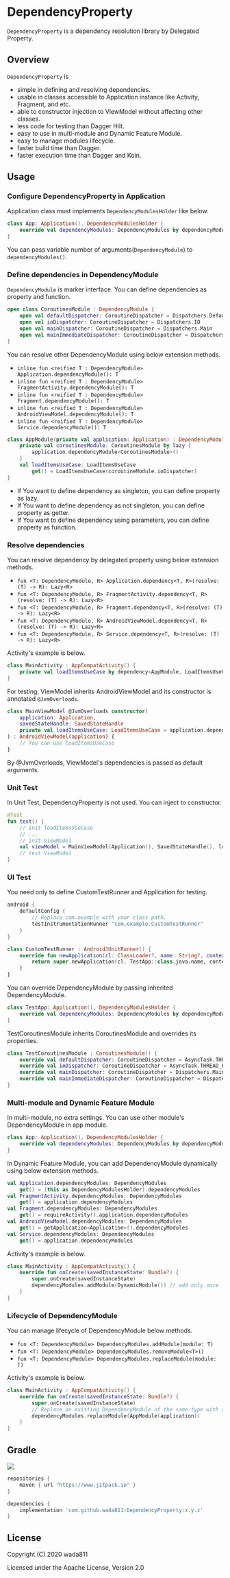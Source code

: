 DependencyProperty
=====

`DependencyProperty` is a dependency resolution library by Delegated Property.

## Overview

`DependencyProperty` is

- simple in defining and resolving dependencies.
- usable in classes accessible to Application instance like Activity, Fragment, and etc.
- able to constructor injection to ViewModel without affecting other classes.
- less code for testing than Dagger Hilt.
- easy to use in multi-module and Dynamic Feature Module.
- easy to manage modules lifecycle.
- faster build time than Dagger.
- faster execution time than Dagger and Koin.

## Usage
### Configure DependencyProperty in Application
Application class must implements `DependencyModulesHolder` like below.

```kt
class App: Application(), DependencyModulesHolder {
    override val dependencyModules: DependencyModules by dependencyModules(AppModule(this), CoroutinesModule())
}
```

You can pass variable number of arguments(`DependencyModule`) to `dependencyModules()`.

### Define dependencies in DependencyModule
`DependencyModule` is marker interface.
You can define dependencies as property and function.

```kt
open class CoroutinesModule : DependencyModule {
    open val defaultDispatcher: CoroutineDispatcher = Dispatchers.Default
    open val ioDispatcher: CoroutineDispatcher = Dispatchers.IO
    open val mainDispatcher: CoroutineDispatcher = Dispatchers.Main
    open val mainImmediateDispatcher: CoroutineDispatcher = Dispatchers.Main.immediate
}
```

You can resolve other DependencyModule using below extension methods.

- `inline fun <reified T : DependencyModule> Application.dependencyModule(): T`
- `inline fun <reified T : DependencyModule> FragmentActivity.dependencyModule(): T`
- `inline fun <reified T : DependencyModule> Fragment.dependencyModule(): T`
- `inline fun <reified T : DependencyModule> AndroidViewModel.dependencyModule(): T`
- `inline fun <reified T : DependencyModule> Service.dependencyModule(): T`

```kt
class AppModule(private val application: Application) : DependencyModule {
    private val coroutinesModule: CoroutinesModule by lazy {
        application.dependencyModule<CoroutinesModule>()
    }
    val loadItemsUseCase: LoadItemsUseCase
        get() = LoadItemsUseCase(coroutineModule.ioDispatcher)
}
```

- If You want to define dependency as singleton, you can define property as lazy.
- If You want to define dependency as not singleton, you can define property as getter.
- If You want to define dependency using parameters, you can define property as function.

### Resolve dependencies

You can resolve dependency by delegated property using below extension methods.

- `fun <T: DependencyModule, R> Application.dependency<T, R>(resolve: (T) -> R): Lazy<R>`
- `fun <T: DependencyModule, R> FragmentActivity.dependency<T, R>(resolve: (T) -> R): Lazy<R>`
- `fun <T: DependencyModule, R> Fragment.dependency<T, R>(resolve: (T) -> R): Lazy<R>`
- `fun <T: DependencyModule, R> AndroidViewModel.dependency<T, R>(resolve: (T) -> R): Lazy<R>`
- `fun <T: DependencyModule, R> Service.dependency<T, R>(resolve: (T) -> R): Lazy<R>`

Activity's example is below.

```kt
class MainActivity : AppCompatActivity() {
    private val loadItemsUseCase by dependency<AppModule, LoadItemsUseCase> { it.loadItemsUseCase }
}
```

For testing, ViewModel inherits AndroidViewModel and its constructor is annotated `@JvmOverloads`.

```kt
class MainViewModel @JvmOverloads constructor(
    application: Application,
    savedStateHandle: SavedStateHandle
    private val loadItemsUseCase: LoadItemsUseCase = application.dependencyModule<AppModule>().loadItemsUseCase
) : AndroidViewModel(application) {
    // You can use loadItemsUseCase
}
```

By @JvmOverloads, ViewModel's dependencies is passed as default arguments.

### Unit Test

In Unit Test, DependencyProperty is not used.
You can inject to constructor.

```kt
@Test
fun test() {
    // init loadItemsUseCase
    // ...
    // init ViewModel
    val viewModel = MainViewModel(Application(), SavedStateHandle(), loadItemsUseCase)
    // test ViewModel
}
```

### UI Test

You need only to define CustomTestRunner and Application for testing.

```gradle
android {
    defaultConfig {
        // Replace com.example with your class path.
        testInstrumentationRunner "com.example.CustomTestRunner"
    }
}
```

```kt
class CustomTestRunner : AndroidJUnitRunner() {
    override fun newApplication(cl: ClassLoader?, name: String?, context: Context?): Application {
        return super.newApplication(cl, TestApp::class.java.name, context)
    }
}
```

You can override DependencyModule by passing inherited DependencyModule.

```kt
class TestApp: Application(), DependencyModulesHolder {
    override val dependencyModules: DependencyModules by dependencyModules(AppModule(this), TestCoroutinesModule())
}
```

TestCoroutinesModule inherits CoroutinesModule and overrides its properties.

```kt
class TestCoroutinesModule : CoroutinesModule() {
    override val defaultDispatcher: CoroutineDispatcher = AsyncTask.THREAD_POOL_EXECUTOR.asCoroutineDispatcher()
    override val ioDispatcher: CoroutineDispatcher = AsyncTask.THREAD_POOL_EXECUTOR.asCoroutineDispatcher()
    override val mainDispatcher: CoroutineDispatcher = Dispatchers.Main
    override val mainImmediateDispatcher: CoroutineDispatcher = Dispatchers.Main.immediate
}
```

### Multi-module and Dynamic Feature Module

In multi-module, no extra settings.
You can use other module's DependencyModule in app module.

```kt
class App: Application(), DependencyModulesHolder {
    override val dependencyModules: DependencyModules by dependencyModules(AppModule(this), CoroutinesModule())
}
```

In Dynamic Feature Module, you can add DependencyModule dynamically using below extension methods.

```kt
val Application.dependencyModules: DependencyModules
    get() = (this as DependencyModulesHolder).dependencyModules
val FragmentActivity.dependencyModules: DependencyModules
    get() = application.dependencyModules
val Fragment.dependencyModules: DependencyModules
    get() = requireActivity().application.dependencyModules
val AndroidViewModel.dependencyModules: DependencyModules
    get() = getApplication<Application>().dependencyModules
val Service.dependencyModules: DependencyModules
    get() = application.dependencyModules
```

Activity's example is below.

```kt
class MainActivity : AppCompatActivity() {
    override fun onCreate(savedInstanceState: Bundle?) {
        super.onCreate(savedInstanceState)
        dependencyModules.addModule(DynamicModule()) // add only once
    }
}
```

### Lifecycle of DependencyModule

You can manage lifecycle of DependencyModule below methods.

- `fun <T: DependencyModule> DependencyModules.addModule(module: T)`
- `fun <T: DependencyModule> DependencyModules.removeModule<T>()`
- `fun <T: DependencyModule> DependencyModules.replaceModule(module: T)`

Activity's example is below.

```kt
class MainActivity : AppCompatActivity() {
    override fun onCreate(savedInstanceState: Bundle?) {
        super.onCreate(savedInstanceState)
        // Replace an existing DependencyModule of the same type with a new DependencyModule
        dependencyModules.replaceModule(AppModule(application))
    }
}
```

## Gradle

[![](https://jitpack.io/v/wada811/DependencyProperty.svg)](https://jitpack.io/#wada811/DependencyProperty)

```groovy
repositories {
    maven { url "https://www.jitpack.io" }
}

dependencies {
    implementation 'com.github.wada811:DependencyProperty:x.y.z'
}
```

## License

Copyright (C) 2020 wada811

Licensed under the Apache License, Version 2.0
